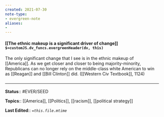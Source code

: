 ```yaml
---
created: 2021-07-30
note-type: 
- evergreen-note
aliases:
- 
---
```


#### [[The ethnic makeup is a significant driver of change]] `$=customJS.dv_funcs.evergreenHeader(dv, this)`

The only significant change that I see is in the ethnic makeup of [[America]]. As we get closer and closer to being majority-minority, Republicans can no longer rely on the middle-class white American to win as [[Reagan]] and [[Bill Clinton]] did. ([[Western Civ Textbook]], 1124)
### <hr class="footnote"/>

**Status**:: #EVER/SEED

**Topics**::  [[America]], [[Politics]], [[racism]], [[political strategy]]
	
**Last Edited**:: *`=this.file.mtime`*
	
